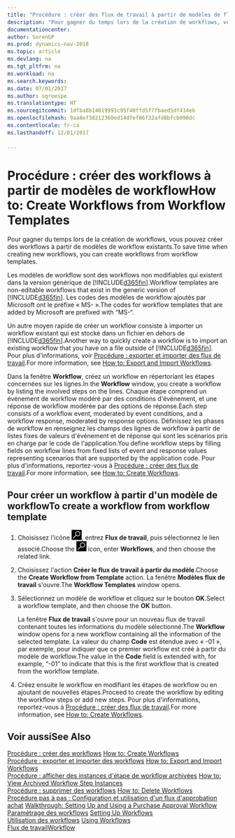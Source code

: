 ```yaml
---
title: "Procédure : créer des flux de travail à partir de modèles de flux de travail"
description: "Pour gagner du temps lors de la création de workflows, vous pouvez créer des workflows à partir de modèles de workflow existants."
documentationcenter: 
author: SorenGP
ms.prod: dynamics-nav-2018
ms.topic: article
ms.devlang: na
ms.tgt_pltfrm: na
ms.workload: na
ms.search.keywords: 
ms.date: 07/01/2017
ms.author: sgroespe
ms.translationtype: HT
ms.sourcegitcommit: 1dfba8b14019991c95f40ffd5f7fbaed5df414eb
ms.openlocfilehash: 9aa8ef38212360ed14dfef86f32afd8bfcb098dc
ms.contentlocale: fr-ca
ms.lasthandoff: 12/01/2017

---
```

# <a name="how-to-create-workflows-from-workflow-templates"></a><span data-ttu-id="b7f57-103">Procédure : créer des workflows à partir de modèles de workflow</span><span class="sxs-lookup"><span data-stu-id="b7f57-103">How to: Create Workflows from Workflow Templates</span></span>
<span data-ttu-id="b7f57-104">Pour gagner du temps lors de la création de workflows, vous pouvez créer des workflows à partir de modèles de workflow existants.</span><span class="sxs-lookup"><span data-stu-id="b7f57-104">To save time when creating new workflows, you can create workflows from workflow templates.</span></span>  

 <span data-ttu-id="b7f57-105">Les modèles de workflow sont des workflows non modifiables qui existent dans la version générique de [!INCLUDE[d365fin](includes/d365fin_md.md)].</span><span class="sxs-lookup"><span data-stu-id="b7f57-105">Workflow templates are non-editable workflows that exist in the generic version of [!INCLUDE[d365fin](includes/d365fin_md.md)].</span></span> <span data-ttu-id="b7f57-106">Les codes des modèles de workflow ajoutés par Microsoft ont le préfixe « MS- ».</span><span class="sxs-lookup"><span data-stu-id="b7f57-106">The codes for workflow templates that are added by Microsoft are prefixed with “MS-“.</span></span>  

 <span data-ttu-id="b7f57-107">Un autre moyen rapide de créer un workflow consiste à importer un workflow existant qui est stocké dans un fichier en dehors de [!INCLUDE[d365fin](includes/d365fin_md.md)].</span><span class="sxs-lookup"><span data-stu-id="b7f57-107">Another way to quickly create a workflow is to import an existing workflow that you have on a file outside of [!INCLUDE[d365fin](includes/d365fin_md.md)].</span></span> <span data-ttu-id="b7f57-108">Pour plus d'informations, voir [Procédure : exporter et importer des flux de travail](across-how-to-export-and-import-workflows.md).</span><span class="sxs-lookup"><span data-stu-id="b7f57-108">For more information, see [How to: Export and Import Workflows](across-how-to-export-and-import-workflows.md).</span></span>  

<span data-ttu-id="b7f57-109">Dans la fenêtre **Workflow**, créez un workflow en répertoriant les étapes concernées sur les lignes.</span><span class="sxs-lookup"><span data-stu-id="b7f57-109">In the **Workflow** window, you create a workflow by listing the involved steps on the lines.</span></span> <span data-ttu-id="b7f57-110">Chaque étape comprend un événement de workflow modéré par des conditions d'événement, et une réponse de workflow modérée par des options de réponse.</span><span class="sxs-lookup"><span data-stu-id="b7f57-110">Each step consists of a workflow event, moderated by event conditions, and a workflow response, moderated by response options.</span></span> <span data-ttu-id="b7f57-111">Définissez les phases de workflow en renseignez les champs des lignes de workflow à partir de listes fixes de valeurs d'événement et de réponse qui sont les scénarios pris en charge par le code de l'application.</span><span class="sxs-lookup"><span data-stu-id="b7f57-111">You define workflow steps by filling fields on workflow lines from fixed lists of event and response values representing scenarios that are supported by the application code.</span></span> <span data-ttu-id="b7f57-112">Pour plus d'informations, reportez\-vous à [Procédure : créer des flux de travail](across-how-to-create-workflows.md).</span><span class="sxs-lookup"><span data-stu-id="b7f57-112">For more information, see [How to: Create Workflows](across-how-to-create-workflows.md).</span></span>  

## <a name="to-create-a-workflow-from-workflow-template"></a><span data-ttu-id="b7f57-113">Pour créer un workflow à partir d'un modèle de workflow</span><span class="sxs-lookup"><span data-stu-id="b7f57-113">To create a workflow from workflow template</span></span>  
1.  <span data-ttu-id="b7f57-114">Choisissez l'icône ![Page ou rapport pour la recherche](media/ui-search/search_small.png "icône Page ou rapport pour la recherche"), entrez **Flux de travail**, puis sélectionnez le lien associé.</span><span class="sxs-lookup"><span data-stu-id="b7f57-114">Choose the ![Search for Page or Report](media/ui-search/search_small.png "Search for Page or Report icon") icon, enter **Workflows**, and then choose the related link.</span></span>  
2.  <span data-ttu-id="b7f57-115">Choisissez l'action **Créer le flux de travail à partir du modèle**.</span><span class="sxs-lookup"><span data-stu-id="b7f57-115">Choose the **Create Workflow from Template** action.</span></span> <span data-ttu-id="b7f57-116">La fenêtre **Modèles flux de travail** s'ouvre.</span><span class="sxs-lookup"><span data-stu-id="b7f57-116">The **Workflow Templates** window opens.</span></span>  
3.  <span data-ttu-id="b7f57-117">Sélectionnez un modèle de workflow et cliquez sur le bouton **OK**.</span><span class="sxs-lookup"><span data-stu-id="b7f57-117">Select a workflow template, and then choose the **OK** button.</span></span>  

     <span data-ttu-id="b7f57-118">La fenêtre **Flux de travail** s'ouvre pour un nouveau flux de travail contenant toutes les informations du modèle sélectionné.</span><span class="sxs-lookup"><span data-stu-id="b7f57-118">The **Workflow** window opens for a new workflow containing all the information of the selected template.</span></span> <span data-ttu-id="b7f57-119">La valeur du champ **Code** est étendue avec « -01 », par exemple, pour indiquer que ce premier workflow est créé à partir du modèle de workflow.</span><span class="sxs-lookup"><span data-stu-id="b7f57-119">The value in the **Code** field is extended with, for example, “-01” to indicate that this is the first workflow that is created from the workflow template.</span></span>  
4.  <span data-ttu-id="b7f57-120">Créez ensuite le workflow en modifiant les étapes de workflow ou en ajoutant de nouvelles étapes.</span><span class="sxs-lookup"><span data-stu-id="b7f57-120">Proceed to create the workflow by editing the workflow steps or add new steps.</span></span> <span data-ttu-id="b7f57-121">Pour plus d'informations, reportez\-vous à [Procédure : créer des flux de travail](across-how-to-create-workflows.md).</span><span class="sxs-lookup"><span data-stu-id="b7f57-121">For more information, see [How to: Create Workflows](across-how-to-create-workflows.md).</span></span>  

## <a name="see-also"></a><span data-ttu-id="b7f57-122">Voir aussi</span><span class="sxs-lookup"><span data-stu-id="b7f57-122">See Also</span></span>  
 <span data-ttu-id="b7f57-123">[Procédure : créer des workflows](across-how-to-create-workflows.md) </span><span class="sxs-lookup"><span data-stu-id="b7f57-123">[How to: Create Workflows](across-how-to-create-workflows.md) </span></span>  
 <span data-ttu-id="b7f57-124">[Procédure : exporter et importer des workflows](across-how-to-export-and-import-workflows.md) </span><span class="sxs-lookup"><span data-stu-id="b7f57-124">[How to: Export and Import Workflows](across-how-to-export-and-import-workflows.md) </span></span>  
 <span data-ttu-id="b7f57-125">[Procédure : afficher des instances d'étape de workflow archivées](across-how-to-view-archived-workflow-step-instances.md) </span><span class="sxs-lookup"><span data-stu-id="b7f57-125">[How to: View Archived Workflow Step Instances](across-how-to-view-archived-workflow-step-instances.md) </span></span>  
 <span data-ttu-id="b7f57-126">[Procédure : supprimer des workflows](across-how-to-delete-workflows.md) </span><span class="sxs-lookup"><span data-stu-id="b7f57-126">[How to: Delete Workflows](across-how-to-delete-workflows.md) </span></span>  
 <span data-ttu-id="b7f57-127">[Procédure pas à pas : Configuration et utilisation d'un flux d'approbation achat](walkthrough-setting-up-and-using-a-purchase-approval-workflow.md) </span><span class="sxs-lookup"><span data-stu-id="b7f57-127">[Walkthrough: Setting Up and Using a Purchase Approval Workflow](walkthrough-setting-up-and-using-a-purchase-approval-workflow.md) </span></span>  
 <span data-ttu-id="b7f57-128">[Paramétrage des workflows](across-set-up-workflows.md) </span><span class="sxs-lookup"><span data-stu-id="b7f57-128">[Setting Up Workflows](across-set-up-workflows.md) </span></span>  
 <span data-ttu-id="b7f57-129">[Utilisation des workflows](across-use-workflows.md) </span><span class="sxs-lookup"><span data-stu-id="b7f57-129">[Using Workflows](across-use-workflows.md) </span></span>  
 [<span data-ttu-id="b7f57-130">Flux de travail</span><span class="sxs-lookup"><span data-stu-id="b7f57-130">Workflow</span></span>](across-workflow.md)   

